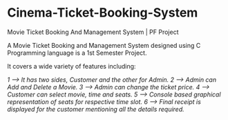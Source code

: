 # Cinema-Ticket-Booking-System
Movie Ticket Booking And Management System | PF Project

A Movie Ticket Booking and Management System designed using C Programming language is a 1st Semester Project.

It covers a wide variety of features including:

*1 --> It has two sides, Customer and the other for Admin.*
*2 --> Admin can Add and Delete a Movie.*
*3 --> Admin can change the ticket price.* 
*4 --> Customer can select movie, time and seats.*
*5 --> Console based graphical representation of seats for respective time slot.*
*6 --> Final receipt is displayed for the customer mentioning  all the details required.*
